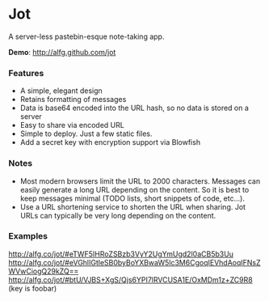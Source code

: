 Jot
=======

A server-less pastebin-esque note-taking app.

**Demo**: http://alfg.github.com/jot

### Features
* A simple, elegant design
* Retains formatting of messages
* Data is base64 encoded into the URL hash, so no data is stored on a server
* Easy to share via encoded URL
* Simple to deploy. Just a few static files.
* Add a secret key with encryption support via Blowfish

### Notes
* Most modern browsers limit the URL to 2000 characters. Messages can easily generate a long URL depending
on the content. So it is best to keep messages minimal (TODO lists, short snippets of code, etc...).
* Use a URL shortening service to shorten the URL when sharing. Jot URLs can typically be very long
depending on the content.

### Examples
http://alfg.co/jot/#eTWF5IHRoZSBzb3VyY2UgYmUgd2l0aCB5b3Uu
http://alfg.co/jot/#eVGhlIGtleSB0byBoYXBwaW5lc3M6CgoqIEVhdAoqIFNsZWVwCiogQ29kZQ==
http://alfg.co/jot/#btU/VJBS+XgS/Qjs6YPI7lRVCUSA1E/OxMDm1z+ZC9R8 (key is foobar)
